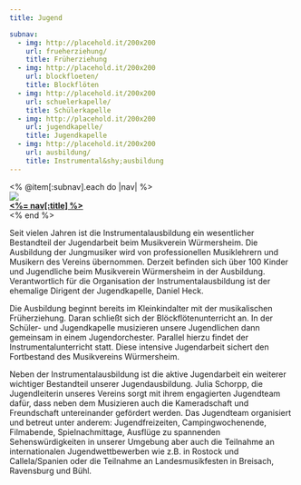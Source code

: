 ```yaml
---
title: Jugend

subnav:
  - img: http://placehold.it/200x200
    url: frueherziehung/
    title: Früherziehung
  - img: http://placehold.it/200x200
    url: blockfloeten/
    title: Blockflöten
  - img: http://placehold.it/200x200
    url: schuelerkapelle/
    title: Schülerkapelle
  - img: http://placehold.it/200x200
    url: jugendkapelle/
    title: Jugendkapelle
  - img: http://placehold.it/200x200
    url: ausbildung/
    title: Instrumental&shy;ausbildung
---
```


<nav class="pure-g-r subnav">
  <% @item[:subnav].each do |nav| %>
    <a href="<%= nav[:url] %>" class="pure-u-1-5">
      <div class="l-box"><img src="<%= nav[:img] %>"></div>
      <div><strong><%= nav[:title] %></strong></div>
    </a>
  <% end %>
</nav>

Seit vielen Jahren ist die Instrumentalausbildung ein wesentlicher Bestandteil der Jugendarbeit beim Musikverein Würmersheim. Die Ausbildung der Jungmusiker wird von professionellen Musiklehrern und Musikern des Vereins übernommen. Derzeit befinden sich über 100 Kinder und Jugendliche beim Musikverein Würmersheim in der Ausbildung. Verantwortlich für die Organisation der Instrumentalausbildung ist der ehemalige Dirigent der Jugendkapelle, Daniel Heck.

Die Ausbildung beginnt bereits im Kleinkindalter mit der musikalischen Früherziehung. Daran schließt sich der Blöckflötenunterricht an. In der Schüler- und Jugendkapelle musizieren unsere Jugendlichen dann gemeinsam in einem Jugendorchester. Parallel hierzu findet der Instrumentalunterricht statt. Diese intensive Jugendarbeit sichert den Fortbestand des Musikvereins Würmersheim.

Neben der Instrumentalausbildung ist die aktive Jugendarbeit ein weiterer wichtiger Bestandteil unserer Jugendausbildung. Julia Schorpp, die Jugendleiterin unseres Vereins sorgt mit ihrem engagierten Jugendteam dafür, dass neben dem Musizieren auch die Kameradschaft und Freundschaft untereinander gefördert werden. Das Jugendteam organisiert und betreut unter anderem: Jugendfreizeiten, Campingwochenende, Filmabende, Spielnachmittage, Ausflüge zu spannenden Sehenswürdigkeiten in unserer Umgebung aber auch die Teilnahme an internationalen Jugendwettbewerben wie z.B. in Rostock und Callela/Spanien oder die Teilnahme an Landesmusikfesten in Breisach, Ravensburg und Bühl.
